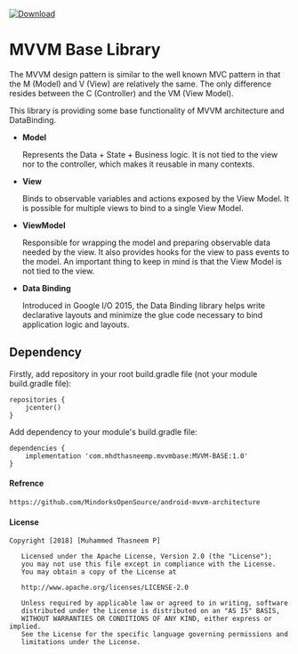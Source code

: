 [ ![Download](https://api.bintray.com/packages/muhammedthasneem1993/MVVMBase/MVVMBase/images/download.svg) ](https://bintray.com/muhammedthasneem1993/MVVMBase/MVVMBase/_latestVersion)

# MVVM Base Library 
The MVVM design pattern is similar to the well known MVC pattern in that the M (Model) and V (View) are relatively the same. The only difference resides between the C (Controller) and the VM (View Model).

This library is providing some base functionality of MVVM architecture and DataBinding.

* **Model**

    Represents the Data + State + Business logic. It is not tied to the view nor to the controller, which makes it reusable in many contexts.
    
* **View**

    Binds to observable variables and actions exposed by the View Model. It is possible for multiple views to bind to a single View Model.

* **ViewModel**

   Responsible for wrapping the model and preparing observable data needed by the view. It also provides hooks for the view to pass events to the model. An important thing to keep in mind is that the View Model is not tied to the view.
   
* **Data Binding**

   Introduced in Google I/O 2015, the Data Binding library helps write declarative layouts and minimize the glue code necessary to bind application logic and layouts.
   
## Dependency

Firstly, add repository in your root build.gradle file (not your module build.gradle file):

```
repositories {
    jcenter()
}
```

Add dependency to your module's build.gradle file:

```
dependencies {
    implementation 'com.mhdthasneemp.mvvmbase:MVVM-BASE:1.0'
}
```

#### Refrence

```
https://github.com/MindorksOpenSource/android-mvvm-architecture

```

#### License

````
Copyright [2018] [Muhammed Thasneem P]

   Licensed under the Apache License, Version 2.0 (the "License");
   you may not use this file except in compliance with the License.
   You may obtain a copy of the License at

   http://www.apache.org/licenses/LICENSE-2.0

   Unless required by applicable law or agreed to in writing, software
   distributed under the License is distributed on an "AS IS" BASIS,
   WITHOUT WARRANTIES OR CONDITIONS OF ANY KIND, either express or implied.
   See the License for the specific language governing permissions and
   limitations under the License.
````

